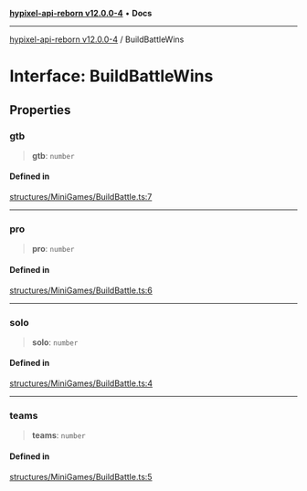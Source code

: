 [**hypixel-api-reborn v12.0.0-4**](../README.md) • **Docs**

***

[hypixel-api-reborn v12.0.0-4](../globals.md) / BuildBattleWins

# Interface: BuildBattleWins

## Properties

### gtb

> **gtb**: `number`

#### Defined in

[structures/MiniGames/BuildBattle.ts:7](https://github.com/Kathund/REBORN-docs-TEST/blob/1c14a4fa83649d1c26475bdd62d394bf5095b016/src/structures/MiniGames/BuildBattle.ts#L7)

***

### pro

> **pro**: `number`

#### Defined in

[structures/MiniGames/BuildBattle.ts:6](https://github.com/Kathund/REBORN-docs-TEST/blob/1c14a4fa83649d1c26475bdd62d394bf5095b016/src/structures/MiniGames/BuildBattle.ts#L6)

***

### solo

> **solo**: `number`

#### Defined in

[structures/MiniGames/BuildBattle.ts:4](https://github.com/Kathund/REBORN-docs-TEST/blob/1c14a4fa83649d1c26475bdd62d394bf5095b016/src/structures/MiniGames/BuildBattle.ts#L4)

***

### teams

> **teams**: `number`

#### Defined in

[structures/MiniGames/BuildBattle.ts:5](https://github.com/Kathund/REBORN-docs-TEST/blob/1c14a4fa83649d1c26475bdd62d394bf5095b016/src/structures/MiniGames/BuildBattle.ts#L5)
